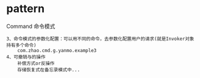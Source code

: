 pattern
=======
Command 命令模式

	
	3、命令模式的参数化配置：可以用不同的命令，去参数化配置用户的请求(就是Invoker对象持有多个命令)
		com.zhao.cmd.g.yanmo.example3
	4、可撤销与的操作
		补偿方式or反操作
		存储恢复式在备忘录模式中...
		
		